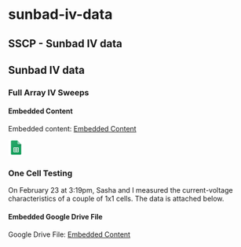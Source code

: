 # sunbad-iv-data

## SSCP - Sunbad IV data

## Sunbad IV data

### Full Array IV Sweeps

#### Embedded Content

Embedded content: [Embedded Content](sunbad-iv-data.md)

![](../../../../assets/sheets_32dp.png)

### One Cell Testing

On February 23 at 3:19pm, Sasha and I measured the current-voltage characteristics of a couple of 1x1 cells. The data is attached below.&#x20;

#### Embedded Google Drive File

Google Drive File: [Embedded Content](https://drive.google.com/embeddedfolderview?id=1j6FMDfHLwrulvyltH-RUwnGn2nzkM6E-#list)
